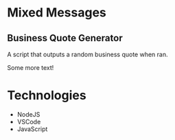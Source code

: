 # Mixed Messages

## Business Quote Generator

 A script that outputs a random business quote when ran.

 Some more text!

 # Technologies
 - NodeJS
 - VSCode
 - JavaScript